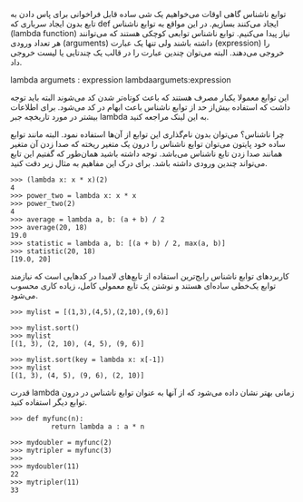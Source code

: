 توابع ناشناس
گاهی اوقات می‌خواهیم یک شی ساده قابل فراخوانی برای پاس دادن به تابع بدون ایجاد سرباری که def ایجاد می‌کنند بسازیم. در این مواقع به توابع ناشناس (lambda function) نیاز پیدا می‌کنیم. توابع ناشناس توابعی کوچکی هستند که می‌توانند هر تعداد ورودی (arguments) داشته باشند ولی تنها یک عبارت (expression) را خروجی می‌دهند. البته می‌توان چندین عبارت را در قالب یک چندتایی یا لیست خروجی داد.

lambda
argumets
:
expression
lambdaargumets:expression

این توابع معمولا یکبار مصرف هستند که باعث کوتاه‌تر شدن کد می‌شوند البته باید توجه داشت که استفاده بیش‌از حد از توابع ناشناس باعث ابهام در کد می‌شود. برای اطلاعات بیشتر در مورد تاریخچه جبر lambda به این لینک مراجعه کنید.

چرا ناشناس؟
می‌توان بدون نام‌گذاری این توابع از آن‌ها استفاده نمود. البته مانند توابع ساده خود پایتون می‌توان توابع ناشناس را درون یک متغیر ریخته که صدا زدن آن متغیر همانند صدا زدن تابع ناشناس می‌باشد. توجه داشته باشید همان‌طور که گفتیم این تابع می‌تواند چندین ورودی داشته باشد. برای درک این مفاهیم به مثال زیر دقت کنید.

```angular2html
>>> (lambda x: x * x)(2)
4
>>> power_two = lambda x: x * x
>>> power_two(2)
4
>>> average = lambda a, b: (a + b) / 2
>>> average(20, 18)
19.0
>>> statistic = lambda a, b: [(a + b) / 2, max(a, b)]
>>> statistic(20, 18)
[19.0, 20]
```

کاربردهای توابع ناشناس
رایج‌ترین استفاده از تابع‌های لامبدا در کدهایی است که نیازمند توابع یک‌خطی ساده‌ای هستند و نوشتن یک تابع معمولی کامل، زیاده کاری محسوب می‌شود.

```angular2html
>>> mylist = [(1,3),(4,5),(2,10),(9,6)]

>>> mylist.sort()
>>> mylist
[(1, 3), (2, 10), (4, 5), (9, 6)]

>>> mylist.sort(key = lambda x: x[-1])
>>> mylist
[(1, 3), (4, 5), (9, 6), (2, 10)]
```

قدرت lambda زمانی بهتر نشان داده می‌شود که از آنها به عنوان توابع ناشناس در درون توابع دیگر استفاده کنید.


```angular2html
>>> def myfunc(n):
          return lambda a : a * n

>>> mydoubler = myfunc(2)
>>> mytripler = myfunc(3)
>>> 
>>> mydoubler(11)
22
>>> mytripler(11)
33
```
